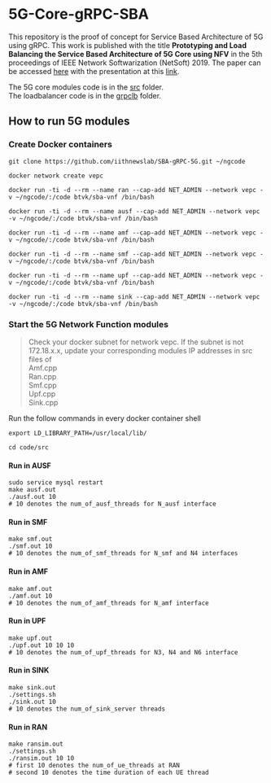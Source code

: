 # 5G-Core-gRPC-SBA

This repository is the proof of concept for Service Based Architecture of 5G using gRPC. This work is published with the title **Prototyping and Load Balancing the Service Based Architecture of 5G Core using NFV**  in the 5th proceedings of IEEE Network Softwarization (NetSoft) 2019.  The paper can be accessed [here](AuthorCopySBA5G.pdf) with the presentation at this [link](NETSOFT_gRPC_5G.pdf). 



The 5G core modules code is in the [src](src) folder.  
The loadbalancer code is in the [grpclb](src/grpclb) folder.

## How to run 5G modules


### Create Docker containers

```
git clone https://github.com/iithnewslab/SBA-gRPC-5G.git ~/ngcode

docker network create vepc

docker run -ti -d --rm --name ran --cap-add NET_ADMIN --network vepc -v ~/ngcode/:/code btvk/sba-vnf /bin/bash

docker run -ti -d --rm --name ausf --cap-add NET_ADMIN --network vepc -v ~/ngcode/:/code btvk/sba-vnf /bin/bash

docker run -ti -d --rm --name amf --cap-add NET_ADMIN --network vepc -v ~/ngcode/:/code btvk/sba-vnf /bin/bash

docker run -ti -d --rm --name smf --cap-add NET_ADMIN --network vepc -v ~/ngcode/:/code btvk/sba-vnf /bin/bash

docker run -ti -d --rm --name upf --cap-add NET_ADMIN --network vepc -v ~/ngcode/:/code btvk/sba-vnf /bin/bash

docker run -ti -d --rm --name sink --cap-add NET_ADMIN --network vepc -v ~/ngcode/:/code btvk/sba-vnf /bin/bash
```

### Start the 5G Network Function modules

> Check your docker subnet for network vepc.
If the subnet is not 172.18.x.x, update your corresponding modules IP addresses in src files of  
Amf.cpp  
Ran.cpp   
Smf.cpp   
Upf.cpp  
Sink.cpp

Run the follow commands in every docker container shell

```
export LD_LIBRARY_PATH=/usr/local/lib/

cd code/src
```


#### Run in AUSF
```
sudo service mysql restart
make ausf.out
./ausf.out 10
# 10 denotes the num_of_ausf_threads for N_ausf interface
```

#### Run in SMF
```
make smf.out
./smf.out 10
# 10 denotes the num_of_smf_threads for N_smf and N4 interfaces
```

#### Run in AMF
```
make amf.out
./amf.out 10 
# 10 denotes the num_of_amf_threads for N_amf interface
```

#### Run in UPF
```
make upf.out
./upf.out 10 10 10
# 10 denotes the num_of_upf_threads for N3, N4 and N6 interface
```

#### Run in SINK
```
make sink.out
./settings.sh
./sink.out 10 
# 10 denotes the num_of_sink_server threads
```

#### Run in RAN
```
make ransim.out
./settings.sh
./ransim.out 10 10
# first 10 denotes the num_of_ue_threads at RAN
# second 10 denotes the time duration of each UE thread
```
